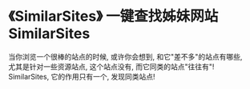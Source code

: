 # 《SimilarSites》 一键查找姊妹网站 SimilarSites

当你浏览一个很棒的站点的时候, 或许你会想到, 和它"差不多"的站点有哪些,     
尤其是针对一些资源站点, 这个站点没有, 而它同类的站点"往往有"!     
SimilarSites, 它的作用只有一个, 发现同类站点!    


